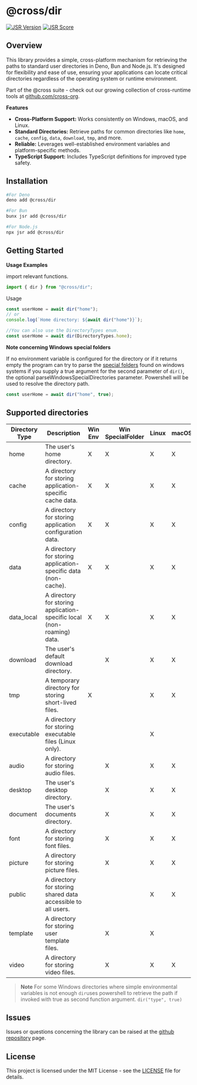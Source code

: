 # @cross/dir

[![JSR Version](https://jsr.io/badges/@cross/dir)](https://jsr.io/@cross/dir)
[![JSR Score](https://jsr.io/badges/@cross/dir/score)](https://jsr.io/@cross/dir/score)

## Overview

This library provides a simple, cross-platform mechanism for retrieving the paths to standard user directories in Deno,
Bun and Node.js. It's designed for flexibility and ease of use, ensuring your applications can locate critical
directories regardless of the operating system or runtime environment.

Part of the @cross suite - check out our growing collection of cross-runtime tools at [github.com/cross-org](https://github.com/cross-org).

**Features**

- **Cross-Platform Support:** Works consistently on Windows, macOS, and Linux.
- **Standard Directories:** Retrieve paths for common directories like `home`, `cache`, `config`, `data`, `download`,
  `tmp`, and more.
- **Reliable:** Leverages well-established environment variables and platform-specific methods.
- **TypeScript Support:** Includes TypeScript definitions for improved type safety.

## Installation

```bash
#For Deno
deno add @cross/dir

#For Bun
bunx jsr add @cross/dir

#For Node.js
npx jsr add @cross/dir
```

## Getting Started

**Usage Examples**

import relevant functions.

```javascript
import { dir } from "@cross/dir";
```

Usage

```javascript
const userHome = await dir("home");
// or
console.log(`Home directory: ${await dir("home")}`);

//You can also use the DirectoryTypes enum.
const userHome = await dir(DirectoryTypes.home);
```

**Note concerning Windows special folders**

If no environment variable is configured for the directory or if it returns empty the program can try to parse the
[special folders](https://learn.microsoft.com/en-us/dotnet/api/system.environment.specialfolder?view=net-8.0) found on
windows systems if you supply a true argument for the second parameter of `dir()`, the optional
parseWindowsSpecialDirectories parameter. Powershell will be used to resolve the directory path.

```javascript
const userHome = await dir("home", true);
```

## Supported directories

| Directory Type | Description                                                            | Win Env | Win SpecialFolder | Linux | macOS |
| -------------- | ---------------------------------------------------------------------- | ------- | ----------------- | ----- | ----- |
| home           | The user's home directory.                                             | X       | X                 | X     | X     |
| cache          | A directory for storing application-specific cache data.               | X       | X                 | X     | X     |
| config         | A directory for storing application configuration data.                | X       | X                 | X     | X     |
| data           | A directory for storing application-specific data (non-cache).         | X       | X                 | X     | X     |
| data_local     | A directory for storing application-specific local (non-roaming) data. | X       | X                 | X     | X     |
| download       | The user's default download directory.                                 |         | X                 | X     | X     |
| tmp            | A temporary directory for storing short-lived files.                   | X       |                   | X     | X     |
| executable     | A directory for storing executable files (Linux only).                 |         |                   | X     |       |
| audio          | A directory for storing audio files.                                   |         | X                 | X     | X     |
| desktop        | The user's desktop directory.                                          |         | X                 | X     | X     |
| document       | The user's documents directory.                                        |         | X                 | X     | X     |
| font           | A directory for storing font files.                                    |         | X                 | X     | X     |
| picture        | A directory for storing picture files.                                 |         | X                 | X     | X     |
| public         | A directory for storing shared data accessible to all users.           |         |                   | X     | X     |
| template       | A directory for storing user template files.                           |         | X                 | X     |       |
| video          | A directory for storing video files.                                   |         | X                 | X     | X     |

> **Note** For some Windows directories where simple environmental variables is not enough `dir`uses powershell to
> retrieve the path if invoked with true as second function argument. `dir("type", true)`

## Issues

Issues or questions concerning the library can be raised at the
[github repository](https://github.com/cross-org/dir/issues) page.

## License

This project is licensed under the MIT License - see the [LICENSE](LICENSE) file for details.
